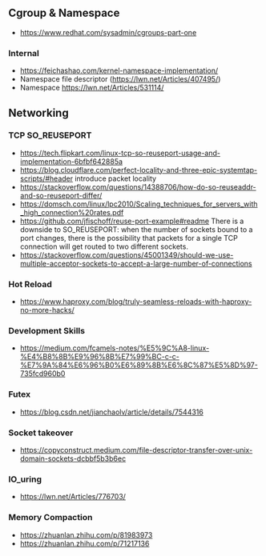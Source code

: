 ## Cgroup & Namespace
- https://www.redhat.com/sysadmin/cgroups-part-one

### Internal
- https://feichashao.com/kernel-namespace-implementation/
- Namespace file descriptor (https://lwn.net/Articles/407495/)
- Namespace https://lwn.net/Articles/531114/


## Networking

### TCP SO_REUSEPORT
- https://tech.flipkart.com/linux-tcp-so-reuseport-usage-and-implementation-6bfbf642885a
- https://blog.cloudflare.com/perfect-locality-and-three-epic-systemtap-scripts/#header introduce packet locality
- https://stackoverflow.com/questions/14388706/how-do-so-reuseaddr-and-so-reuseport-differ/
- https://domsch.com/linux/lpc2010/Scaling_techniques_for_servers_with_high_connection%20rates.pdf
- https://github.com/jfischoff/reuse-port-example#readme
  There is a downside to SO_REUSEPORT: when the number of sockets bound to a port changes, there is the possibility that packets for a single TCP connection will get routed to two different sockets. 
- https://stackoverflow.com/questions/45001349/should-we-use-multiple-acceptor-sockets-to-accept-a-large-number-of-connections

### Hot Reload
- https://www.haproxy.com/blog/truly-seamless-reloads-with-haproxy-no-more-hacks/


### Development Skills
- https://medium.com/fcamels-notes/%E5%9C%A8-linux-%E4%B8%8B%E9%96%8B%E7%99%BC-c-c-%E7%9A%84%E6%96%B0%E6%89%8B%E6%8C%87%E5%8D%97-735fcd960b0

### Futex
- https://blog.csdn.net/jianchaolv/article/details/7544316

### Socket takeover
- https://copyconstruct.medium.com/file-descriptor-transfer-over-unix-domain-sockets-dcbbf5b3b6ec

### IO_uring
- https://lwn.net/Articles/776703/

### Memory Compaction
- https://zhuanlan.zhihu.com/p/81983973
- https://zhuanlan.zhihu.com/p/71217136
